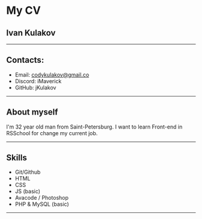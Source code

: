 # My CV

## Ivan Kulakov
---

## Contacts:

* Email: codykulakov@gmail.co
* Discord: iMaverick
* GitHub: jKulakov

---
## About myself

I'm 32 year old man from Saint-Petersburg. I want to learn Front-end in RSSchool for change my current job.

---

## Skills

* Git/Github
* HTML
* CSS
* JS (basic)
* Avacode / Photoshop
* PHP & MySQL (basic)

---
